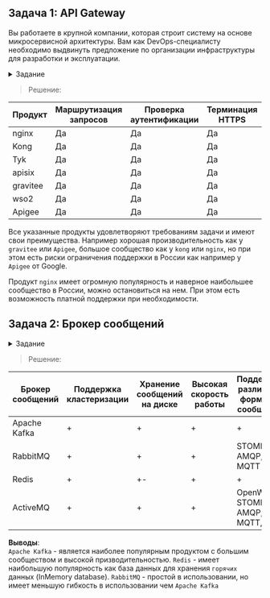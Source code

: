 ## Задача 1: API Gateway 

Вы работаете в крупной компании, которая строит систему на основе микросервисной архитектуры. Вам как DevOps-специалисту необходимо выдвинуть предложение по организации инфраструктуры для разработки и эксплуатации.

<details>
<summary>Задание</summary>

Предложите решение для обеспечения реализации API Gateway. Составьте сравнительную таблицу возможностей различных программных решений. На основе таблицы сделайте выбор решения.

Решение должно соответствовать следующим требованиям:
- маршрутизация запросов к нужному сервису на основе конфигурации,
- возможность проверки аутентификационной информации в запросах,
- обеспечение терминации HTTPS.

</details>

>Решение:

| Продукт | Маршрутизация запросов | Проверка аутентификации | Терминация HTTPS |
|---------|-----------------------|--------------------------|------------------|
| nginx   | Да                    | Да                       | Да               |
| Kong    | Да                    | Да                       | Да               |
| Tyk     | Да                    | Да                       | Да               |
| apisix  | Да                    | Да                       | Да               |
| gravitee  | Да                    | Да                       | Да               |
| wso2  | Да                    | Да                       | Да               |
| Apigee  | Да                    | Да                       | Да               |

Все указанные продукты удовлетворяют требованиям задачи и имеют свои преимущества. Например хорошая производительность как у `gravitee` или `Apigee`, большое сообщество как у `kong` или `nginx`, но при этом есть риски ограничения поддержки в России как например у `Apigee` от Google.

Продукт `nginx` имеет огромную популярность и наверное наибольшее сообщество в России, можно остановиться на нем. При этом есть возможность платной поддержки при необходимости.

## Задача 2: Брокер сообщений

<details>
<summary>Задание</summary>

Составьте таблицу возможностей различных брокеров сообщений. На основе таблицы сделайте обоснованный выбор решения.

Решение должно соответствовать следующим требованиям:
- поддержка кластеризации для обеспечения надёжности,
- хранение сообщений на диске в процессе доставки,
- высокая скорость работы,
- поддержка различных форматов сообщений,
- разделение прав доступа к различным потокам сообщений,
- простота эксплуатации.

</details>

>Решение:

| Брокер сообщений | Поддержка кластеризации | Хранение сообщений на диске | Высокая скорость работы | Поддержка различных форматов сообщений | Разделение прав доступа | Простота эксплуатации |
| --- | --- | --- | --- | --- | --- | --- |
| Apache Kafka | + | + | + | + | + | +- |
| RabbitMQ | + | + | + | STOMP, AMQP, MQTT | + | + |
| Redis | + | +- | + | + | + | + |
| ActiveMQ | + | + | + | OpenWire, STOMP, AMQP, MQTT, JMS | + | + |

**Выводы**:  
`Apache Kafka` - является наиболее популярным продуктом с большим сообществом и высокой призводительностью. `Redis` - имеет наибольшую популярность как база данных для хранения `горячих` данных (InMemory database). `RabbitMQ` - простой в использовании, но имеет меньшую гибкость в использовании чем `Apache Kafka`
